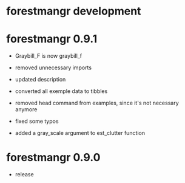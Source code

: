 # forestmangr development

# forestmangr 0.9.1

* Graybill_F is now graybill_f

* removed unnecessary imports

* updated description

* converted all exemple data to tibbles

* removed head command from examples, since it's not necessary anymore

* fixed some typos

* added a gray_scale argument to est_clutter function

# forestmangr 0.9.0

* release